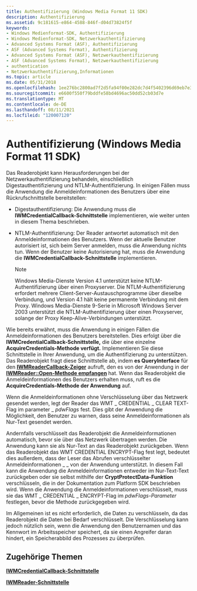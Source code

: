 ```yaml
---
title: Authentifizierung (Windows Media Format 11 SDK)
description: Authentifizierung
ms.assetid: 9c181615-e864-4588-846f-d04d73824f5f
keywords:
- Windows Medienformat-SDK, Authentifizierung
- Windows Medienformat-SDK, Netzwerkauthentifizierung
- Advanced Systems Format (ASF), Authentifizierung
- ASF (Advanced Systems Format), Authentifizierung
- Advanced Systems Format (ASF), Netzwerkauthentifizierung
- ASF (Advanced Systems Format), Netzwerkauthentifizierung
- authentication
- Netzwerkauthentifizierung,Informationen
ms.topic: article
ms.date: 05/31/2018
ms.openlocfilehash: 1ee276bc2800ad7f2d5fa94f00e282dc7d4f5402396d69eb7e3b240fd4303f4b
ms.sourcegitcommit: e6600f550f79bddfe58bd4696ac50dd52cb03d7e
ms.translationtype: MT
ms.contentlocale: de-DE
ms.lasthandoff: 08/11/2021
ms.locfileid: "120007120"
---
```

# <a name="authentication-windows-media-format-11-sdk"></a>Authentifizierung (Windows Media Format 11 SDK)

Das Readerobjekt kann Herausforderungen bei der Netzwerkauthentifizierung behandeln, einschließlich Digestauthentifizierung und NTLM-Authentifizierung. In einigen Fällen muss die Anwendung die Anmeldeinformationen des Benutzers über eine Rückrufschnittstelle bereitstellen:

-   Digestauthentifizierung: Die Anwendung muss die **IWMCredentialCallback-Schnittstelle** implementieren, wie weiter unten in diesem Thema beschrieben.
-   NTLM-Authentifizierung: Der Reader antwortet automatisch mit den Anmeldeinformationen des Benutzers. Wenn der aktuelle Benutzer autorisiert ist, sich beim Server anmelden, muss die Anwendung nichts tun. Wenn der Benutzer keine Autorisierung hat, muss die Anwendung die **IWMCredentialCallback-Schnittstelle** implementieren.

    > [!Note]  
    > Windows Media-Dienste Version 4.1 unterstützt keine NTLM-Authentifizierung über einen Proxyserver. Die NTLM-Authentifizierung erfordert mehrere Client-Server-Austauschprogramme über dieselbe Verbindung, und Version 4.1 hält keine permanente Verbindung mit dem Proxy. Windows Media-Dienste 9-Serie in Microsoft Windows Server 2003 unterstützt die NTLM-Authentifizierung über einen Proxyserver, solange der Proxy Keep-Alive-Verbindungen unterstützt.

     

Wie bereits erwähnt, muss die Anwendung in einigen Fällen die Anmeldeinformationen des Benutzers bereitstellen. Dies erfolgt über die **IWMCredentialCallback-Schnittstelle,** die über eine einzelne **AcquireCredentials-Methode verfügt.** Implementieren Sie diese Schnittstelle in Ihrer Anwendung, um die Authentifizierung zu unterstützen. Das Readerobjekt fragt diese Schnittstelle ab, indem **es QueryInterface** für den [**IWMReaderCallback-Zeiger**](/previous-versions/windows/desktop/api/wmsdkidl/nn-wmsdkidl-iwmreadercallback) aufruft, den es von der Anwendung in der [**IWMReader::Open-Methode empfangen**](/previous-versions/windows/desktop/api/Wmsdkidl/nf-wmsdkidl-iwmreader-open) hat. Wenn das Readerobjekt die Anmeldeinformationen des Benutzers erhalten muss, ruft es die **AcquireCredentials-Methode der Anwendung** auf.

Wenn die Anmeldeinformationen ohne Verschlüsselung über das Netzwerk gesendet werden, legt der Reader das WMT \_ CREDENTIAL \_ CLEAR TEXT-Flag im parameter \_ *pdwFlags* fest. Dies gibt der Anwendung die Möglichkeit, den Benutzer zu warnen, dass seine Anmeldeinformationen als Nur-Text gesendet werden.

Andernfalls verschlüsselt das Readerobjekt die Anmeldeinformationen automatisch, bevor sie über das Netzwerk übertragen werden. Die Anwendung kann sie als Nur-Text an das Readerobjekt zurückgeben. Wenn das Readerobjekt das WMT CREDENTIAL ENCRYPT-Flag fest legt, bedeutet dies außerdem, dass der Leser das Abrufen verschlüsselter Anmeldeinformationen \_ \_ von der Anwendung unterstützt. In diesem Fall kann die Anwendung die Anmeldeinformationen entweder im Nur-Text-Text zurückgeben oder sie selbst mithilfe der **CryptProtectData-Funktion** verschlüsseln, die in der Dokumentation zum Platform SDK beschrieben wird. Wenn die Anwendung die Anmeldeinformationen verschlüsselt, muss sie das WMT \_ CREDENTIAL \_ ENCRYPT-Flag im *pdwFlags-Parameter* festlegen, bevor die Methode zurückgegeben wird.

Im Allgemeinen ist es nicht erforderlich, die Daten zu verschlüsseln, da das Readerobjekt die Daten bei Bedarf verschlüsselt. Die Verschlüsselung kann jedoch nützlich sein, wenn die Anwendung den Benutzernamen und das Kennwort im Arbeitsspeicher speichert, da sie einen Angreifer daran hindert, ein Speicherabbild des Prozesses zu überprüfen.

## <a name="related-topics"></a>Zugehörige Themen

<dl> <dt>

[**IWMCredentialCallback-Schnittstelle**](/previous-versions/windows/desktop/api/wmsdkidl/nn-wmsdkidl-iwmcredentialcallback)
</dt> <dt>

[**IWMReader-Schnittstelle**](/previous-versions/windows/desktop/api/wmsdkidl/nn-wmsdkidl-iwmreader)
</dt> </dl>

 

 




